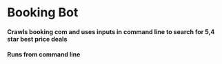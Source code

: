 # Booking Bot
#### Crawls booking com and uses inputs in command line to search for 5,4 star best price deals
#### Runs from command line
